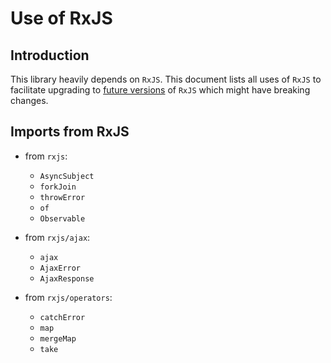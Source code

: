 # Use of RxJS

## Introduction

This library heavily depends on `RxJS`.
This document lists all uses of `RxJS` to facilitate upgrading to 
[future versions](https://github.com/ReactiveX/rxjs/blob/master/CHANGELOG.md) 
of `RxJS` which might have breaking changes.

## Imports from RxJS

- from `rxjs`:    
   - `AsyncSubject`
   - `forkJoin`
   - `throwError`
   - `of`
   - `Observable`

- from `rxjs/ajax`:
    - `ajax`
    - `AjaxError`
    - `AjaxResponse`
    
- from `rxjs/operators`:
    - `catchError`
    - `map`
    - `mergeMap`
    - `take`

